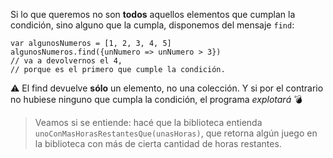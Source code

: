 Si lo que queremos no son **todos** aquellos elementos que cumplan la condición, sino alguno que la cumpla, disponemos del mensaje `find`:

```wollok
var algunosNumeros = [1, 2, 3, 4, 5]
algunosNumeros.find({unNumero => unNumero > 3})
// va a devolvernos el 4,
// porque es el primero que cumple la condición. 
```

:warning: El find devuelve **sólo** un elemento, no una colección. Y si por el contrario no hubiese ninguno que cumpla la condición, el programa *explotará* :bomb:


> Veamos si se entiende: hacé que la biblioteca entienda `unoConMasHorasRestantesQue(unasHoras)`, que retorna algún juego en la biblioteca con más de cierta cantidad de horas restantes.
> 